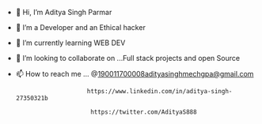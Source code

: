 - 👋 Hi, I’m Aditya Singh Parmar
- 👀 I’m a Developer and an Ethical hacker
- 🌱 I’m currently learning WEB DEV
- 💞️ I’m looking to collaborate on ...Full stack projects and open Source 
- 📫 How to reach me ... @190011700008adityasinghmechgpa@gmail.com
  
                          https://www.linkedin.com/in/aditya-singh-27350321b
  
                           https://twitter.com/AdityaS888

<!---
ASPCODES/ASPCODES is a ✨ special ✨ repository because its `README.md` (this file) appears on your GitHub profile.
You can click the Preview link to take a look at your changes.
--->
